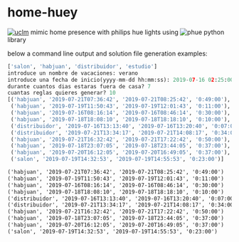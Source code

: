 # home-huey
[![uclm](https://img.shields.io/badge/personal-project-red.svg?&longCache=true&colorA=27a79a&colorB=555555&style=for-the-badge)](http://www.juanperea.me) 
mimic home presence with philips hue lights using ![phue](https://github.com/studioimaginaire/phue) python library

below a command line output and solution file generation examples:
```python
['salon', 'habjuan', 'distribuidor', 'estudio']
introduce un nombre de vacaciones: verano
introduce una fecha de inicio(yyyy-mm-dd hh:mm:ss): 2019-07-16 02:25:00
durante cuantos dias estaras fuera de casa? 7
cuantas reglas quieres generar? 10
[('habjuan', '2019-07-21T07:36:42', '2019-07-21T08:25:42', '0:49:00'),
 ('habjuan', '2019-07-19T11:50:43', '2019-07-19T12:01:43', '0:11:00'),
 ('habjuan', '2019-07-16T08:16:14', '2019-07-16T08:46:14', '0:30:00'),
 ('habjuan', '2019-07-18T18:08:10', '2019-07-18T18:18:10', '0:10:00'),
 ('distribuidor', '2019-07-16T13:13:40', '2019-07-16T13:20:40', '0:07:00'),
 ('distribuidor', '2019-07-21T13:34:17', '2019-07-21T14:08:17', '0:34:00'),
 ('habjuan', '2019-07-21T16:32:42', '2019-07-21T17:22:42', '0:50:00'),
 ('habjuan', '2019-07-18T23:07:05', '2019-07-18T23:44:05', '0:37:00'),
 ('habjuan', '2019-07-20T16:12:05', '2019-07-20T16:49:05', '0:37:00'),
 ('salon', '2019-07-19T14:32:53', '2019-07-19T14:55:53', '0:23:00')]
```

```txt
('habjuan', '2019-07-21T07:36:42', '2019-07-21T08:25:42', '0:49:00')
('habjuan', '2019-07-19T11:50:43', '2019-07-19T12:01:43', '0:11:00')
('habjuan', '2019-07-16T08:16:14', '2019-07-16T08:46:14', '0:30:00')
('habjuan', '2019-07-18T18:08:10', '2019-07-18T18:18:10', '0:10:00')
('distribuidor', '2019-07-16T13:13:40', '2019-07-16T13:20:40', '0:07:00')
('distribuidor', '2019-07-21T13:34:17', '2019-07-21T14:08:17', '0:34:00')
('habjuan', '2019-07-21T16:32:42', '2019-07-21T17:22:42', '0:50:00')
('habjuan', '2019-07-18T23:07:05', '2019-07-18T23:44:05', '0:37:00')
('habjuan', '2019-07-20T16:12:05', '2019-07-20T16:49:05', '0:37:00')
('salon', '2019-07-19T14:32:53', '2019-07-19T14:55:53', '0:23:00')
```
